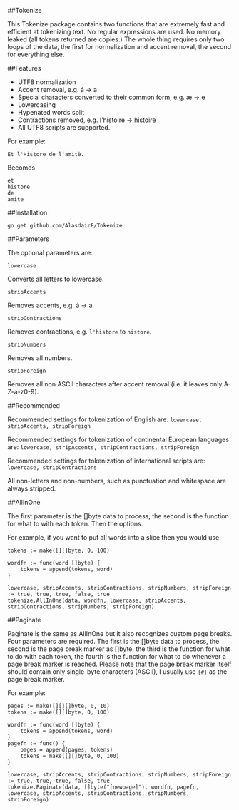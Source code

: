 ##Tokenize

This Tokenize package contains two functions that are extremely fast and efficient at tokenizing text. No regular expressions are used. No memory leaked (all tokens returned are copies.) The whole thing requires only two loops of the data, the first for normalization and accent removal, the second for everything else.

##Features

 * UTF8 normalization
 * Accent removal, e.g. á -> a
 * Special characters converted to their common form, e.g. æ -> e
 * Lowercasing
 * Hypenated words split
 * Contractions removed, e.g. l'histoire -> histoire
 * All UTF8 scripts are supported.

For example:

    Et l'Histore de l'amitè.
	
Becomes

    et
    histore
    de
    amite

##Installation

    go get github.com/AlasdairF/Tokenize

##Parameters

The optional parameters are:

    lowercase
Converts all letters to lowercase.

    stripAccents
Removes accents, e.g. á -> a.

    stripContractions
Removes contractions, e.g. `l'histore` to `histore`.

    stripNumbers
Removes all numbers.

    stripForeign
Removes all non ASCII characters after accent removal (i.e. it leaves only A-Z-a-z0-9).

##Recommended

Recommended settings for tokenization of English are: `lowercase, stripAccents, stripForeign`

Recommended settings for tokenization of continental European languages are: `lowercase, stripAccents, stripContractions, stripForeign`

Recommended settings for tokenization of international scripts are: `lowercase, stripContractions`

All non-letters and non-numbers, such as punctuation and whitespace are always stripped.

##AllInOne

The first parameter is the []byte data to process, the second is the function for what to with each token. Then the options.

For example, if you want to put all words into a slice then you would use:

    tokens := make([][]byte, 0, 100)
    
    wordfn := func(word []byte) {
    	tokens = append(tokens, word)
    }
    
    lowercase, stripAccents, stripContractions, stripNumbers, stripForeign := true, true, true, false, true
    tokenize.AllInOne(data, wordfn, lowercase, stripAccents, stripContractions, stripNumbers, stripForeign)

##Paginate

Paginate is the same as AllInOne but it also recognizes custom page breaks. Four parameters are required. The first is the []byte data to process, the second is the page break marker as []byte, the third is the function for what to do with each token, the fourth is the function for what to do whenever a page break marker is reached. Please note that the page break marker itself should contain only single-byte characters (ASCII), I usually use `{#}` as the page break marker.

For example:

    pages := make([][][]byte, 0, 10)
    tokens := make([][]byte, 0, 100)
	
	wordfn := func(word []byte) {
    	tokens = append(tokens, word)
    }
	pagefn := func() {
		pages = append(pages, tokens)
		tokens = make([][]byte, 0, 100)
    }
    
    lowercase, stripAccents, stripContractions, stripNumbers, stripForeign := true, true, true, false, true
    tokenize.Paginate(data, []byte("[newpage]"), wordfn, pagefn, lowercase, stripAccents, stripContractions, stripNumbers, stripForeign)
